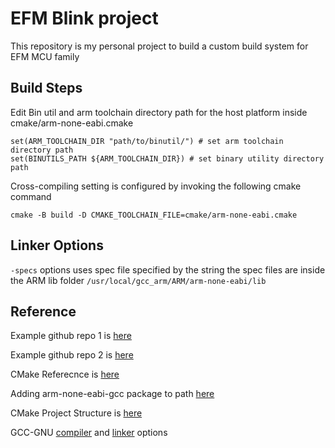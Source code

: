 # EFM Blink project

This repository is my personal project to build a custom build system for EFM MCU family

## Build Steps
Edit Bin util and arm toolchain directory path for the host platform inside cmake/arm-none-eabi.cmake
```
set(ARM_TOOLCHAIN_DIR "path/to/binutil/") # set arm toolchain directory path
set(BINUTILS_PATH ${ARM_TOOLCHAIN_DIR}) # set binary utility directory path
```

Cross-compiling setting is configured by invoking the following cmake command
```
cmake -B build -D CMAKE_TOOLCHAIN_FILE=cmake/arm-none-eabi.cmake
```

## Linker Options
`-specs` options uses spec file specified by the string the spec files are inside the ARM lib folder `/usr/local/gcc_arm/ARM/arm-none-eabi/lib`

## Reference
Example github repo 1 is [here](https://github.com/cortexm/baremetal)

Example github repo 2 is [here](https://mcuoneclipse.com/2021/05/04/visual-studio-code-for-c-c-with-arm-cortex-m-part-2/)

CMake Referecnce is [here](https://cmake.org/cmake/help/latest/manual/cmake.1.html#introduction-to-cmake-buildsystems)

Adding arm-none-eabi-gcc package to path [here](https://gist.github.com/joegoggins/7763637)

CMake Project Structure is [here](https://github.com/embeddedartistry/cmake-project-skeleton)

GCC-GNU [compiler](https://gcc.gnu.org/onlinedocs/gcc/ARM-Options.html) and [linker](https://gcc.gnu.org/onlinedocs/gcc/Link-Options.html) options